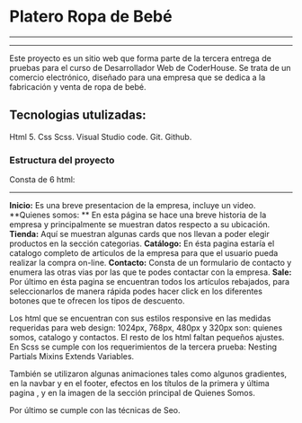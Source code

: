 # Platero Ropa de Bebé


------------


------------



Este proyecto es un sitio web que forma parte de la tercera entrega de pruebas para el curso de Desarrollador Web de CoderHouse.
Se trata de un comercio electrónico, diseñado para una empresa que se dedica a la fabricación y venta de ropa de bebé.

## Tecnologias utulizadas:

Html 5.
Css
Scss.
Visual Studio code.
Git.
Github.

### Estructura del proyecto

Consta de 6 html:

------------

**Inicio:**
Es una breve presentacion de la empresa, incluye un video.
**Quienes somos: **
En esta página se hace una breve historia de la empresa y principalmente se muestran datos respecto a su ubicación. 
**Tienda:**
Aquí se muestran algunas cards que nos llevan a poder elegir productos en la sección categorias.
**Catálogo:**
En ésta pagina estaría el catalogo completo de articulos de la empresa para que el usuario pueda realizar la compra on-line.
**Contacto:**
Consta de un formulario de contacto y enumera las otras vias por las que te podes contactar con la empresa.
**Sale:**
Por último en ésta pagina se encuentran todos los artículos rebajados, para seleccionarlos de manera rápida podes hacer click en los diferentes botones que te ofrecen los tipos de descuento.

Los html que se encuentran con sus estilos responsive en las medidas requeridas para web design: 1024px, 768px, 480px y 320px son: quienes somos, catalogo y contactos. El resto de los html faltan pequeños ajustes.
En Scss se cumple con los requerimientos de la tercera prueba:
Nesting
Partials
Mixins
Extends
Variables.

También se utilizaron algunas animaciones tales como algunos gradientes, en la navbar y en el footer, efectos en los títulos de la primera y última pagina , y en la imagen de la sección principal de Quienes Somos.

Por último se cumple con las técnicas de Seo.